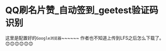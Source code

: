 # QQ刷名片赞_自动签到_geetest验证码识别
这里是配置好的`Google浏览器`~~~~~~
作者也不知道上传到LFS之后怎么下载了。  
:blush::blush::blush::blush::blush::blush:  
